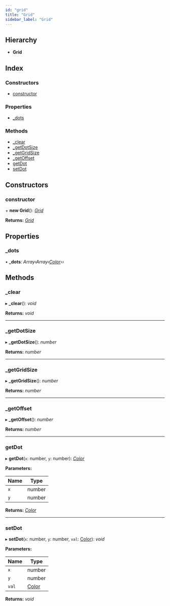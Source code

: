 ```yaml
---
id: "grid"
title: "Grid"
sidebar_label: "Grid"
---
```


## Hierarchy

* **Grid**

## Index

### Constructors

* [constructor](../grid#constructor)

### Properties

* [_dots](../grid#_dots)

### Methods

* [_clear](../grid#_clear)
* [_getDotSize](../grid#_getdotsize)
* [_getGridSize](../grid#_getgridsize)
* [_getOffset](../grid#_getoffset)
* [getDot](../grid#getdot)
* [setDot](../grid#setdot)

## Constructors

###  constructor

\+ **new Grid**(): *[Grid](../grid)*

**Returns:** *[Grid](../grid)*

## Properties

###  _dots

• **_dots**: *Array‹Array‹[Color](../../enums/color)››*

## Methods

###  _clear

▸ **_clear**(): *void*

**Returns:** *void*

___

###  _getDotSize

▸ **_getDotSize**(): *number*

**Returns:** *number*

___

###  _getGridSize

▸ **_getGridSize**(): *number*

**Returns:** *number*

___

###  _getOffset

▸ **_getOffset**(): *number*

**Returns:** *number*

___

###  getDot

▸ **getDot**(`x`: number, `y`: number): *[Color](../../enums/color)*

**Parameters:**

Name | Type |
------ | ------ |
`x` | number |
`y` | number |

**Returns:** *[Color](../../enums/color)*

___

###  setDot

▸ **setDot**(`x`: number, `y`: number, `val`: [Color](../../enums/color)): *void*

**Parameters:**

Name | Type |
------ | ------ |
`x` | number |
`y` | number |
`val` | [Color](../../enums/color) |

**Returns:** *void*
